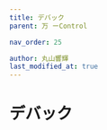 ```yaml
---
title: デバック
parent: 万 ーControl

nav_order: 25

author: 丸山響輝
last_modified_at: true
---
```


# **デバック**
